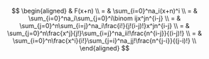 $$
\begin{aligned}
& F(x+n) \\
= & \sum_{i=0}^na_i(x+n)^i \\
= & \sum_{i=0}^na_i\sum_{j=0}^i\binom ijx^jn^{i-j} \\
= & \sum_{j=0}^n\sum_{i=j}^na_i\frac{i!}{j!(i-j)!}x^jn^{i-j} \\
= & \sum_{j=0}^n\frac{x^j}{j!}\sum_{i=j}^na_ii!\frac{n^{i-j}}{(i-j)!} \\
= & \sum_{i=0}^n\frac{x^i}{i!}\sum_{j=i}^na_jj!\frac{n^{j-i}}{(j-i)!} \\
\end{aligned}
$$
